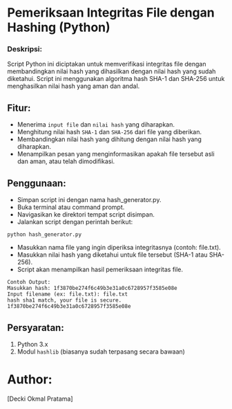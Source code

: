 # Pemeriksaan Integritas File dengan Hashing (Python)
### Deskripsi:

Script Python ini diciptakan untuk memverifikasi integritas file dengan membandingkan nilai hash yang dihasilkan dengan nilai hash yang sudah diketahui. Script ini menggunakan algoritma hash SHA-1 dan SHA-256 untuk menghasilkan nilai hash yang aman dan andal.

## Fitur:
- Menerima `input file` dan `nilai hash` yang diharapkan.
- Menghitung nilai hash `SHA-1` dan `SHA-256` dari file yang diberikan.
- Membandingkan nilai hash yang dihitung dengan nilai hash yang diharapkan.
- Menampilkan pesan yang menginformasikan apakah file tersebut asli dan aman, atau telah dimodifikasi.

## Penggunaan:
- Simpan script ini dengan nama hash_generator.py.
- Buka terminal atau command prompt.
- Navigasikan ke direktori tempat script disimpan.
- Jalankan script dengan perintah berikut:
```
python hash_generator.py
```
- Masukkan nama file yang ingin diperiksa integritasnya (contoh: file.txt).
- Masukkan nilai hash yang diketahui untuk file tersebut (SHA-1 atau SHA-256).
- Script akan menampilkan hasil pemeriksaan integritas file.
```
Contoh Output:
Masukkan hash: 1f3870be274f6c49b3e31a0c6728957f3585e08e
Input filename (ex: file.txt): file.txt
hash sha1 match, your file is secure. 1f3870be274f6c49b3e31a0c6728957f3585e08e
```
## Persyaratan:

1. Python 3.x
2. Modul `hashlib` (biasanya sudah terpasang secara bawaan)

# Author:
[Decki Okmal Pratama]
